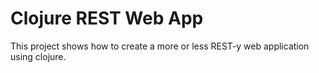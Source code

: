 # Clojure REST Web App

This project shows how to create a more or less REST-y web application using clojure.

